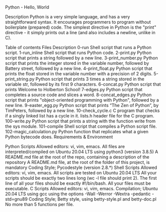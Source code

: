 Python - Hello, World


Description
Python is a very simple language, and has a very straightforward syntax. It encourages programmers to program without boilerplate (prepared) code. The simplest directive in Python is the "print" directive - it simply prints out a line (and also includes a newline, unlike in C).

Table of contents
Files	Description
0-run	Shell script that runs a Python script.
1-run_inline	Shell script that runs Python code.
2-print.py	Python script that prints a string followed by a new line.
3-print_number.py	Python script that prints the integer stored in the variable number, followed by Battery street, followed by a new line.
4-print_float.py	Python script that prints the float stored in the variable number with a precision of 2 digits.
5-print_string.py	Python script that prints 3 times a string stored in the variable str, followed by its first 9 characters.
6-concat.py	Python script that prints Welcome to Holberton School!
7-edges.py	Python script that completes a source code and slices a word.
8-concat_edges.py	Python script that prints "object-oriented programming with Python", followed by a new line.
9-easter_egg.py	Python script that prints “The Zen of Python”, by TimPeters, followed by a new line.
10-check_cycle.c	C program that checks if a singly linked list has a cycle in it.
lists.h	header file for the C program.
100-write.py	Python script that prints a string with the function write from the sys module.
101-compile	Shell script that compiles a Python script file.
102-magic_calculation.py	Python function that replicates what a given Python bytecode does.
Requirements & Environment


Python Scripts
Allowed editors: vi, vim, emacs.
All files are interpreted/compiled on Ubuntu 20.04 LTS using python3 (version 3.8.5)
A README.md file at the root of the repo, containing a description of the repository
A README.md file, at the root of the folder of this project, is mandatory
Coding Style;
Pycodestyle (version 2.8.*)
Shell Scripts
Allowed editors: vi, vim, emacs.
All scripts are tested on Ubuntu 20.04 LTS
All your scripts should be exactly two lines long (wc -l file should print 2).
The first line of all your files should be exactly #!/bin/bash.
All your files must be executable.
C Scripts
Allowed editors: vi, vim, emacs.
Compilation;
Ubuntu 20.04 LTS using gcc
using the options -Wall -Werror -Wextra -pedantic -std=gnu89
Coding Style;
Betty style, using betty-style.pl and betty-doc.pl
No more than 5 functions per file.
